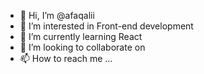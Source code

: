 - 👋 Hi, I’m @afaqalii
- 👀 I’m interested in Front-end development
- 🌱 I’m currently learning React
- 💞️ I’m looking to collaborate on 
- 📫 How to reach me ...

<!---
afaqalii/afaqalii is a ✨ special ✨ repository because its `README.md` (this file) appears on your GitHub profile.
You can click the Preview link to take a look at your changes.
--->
